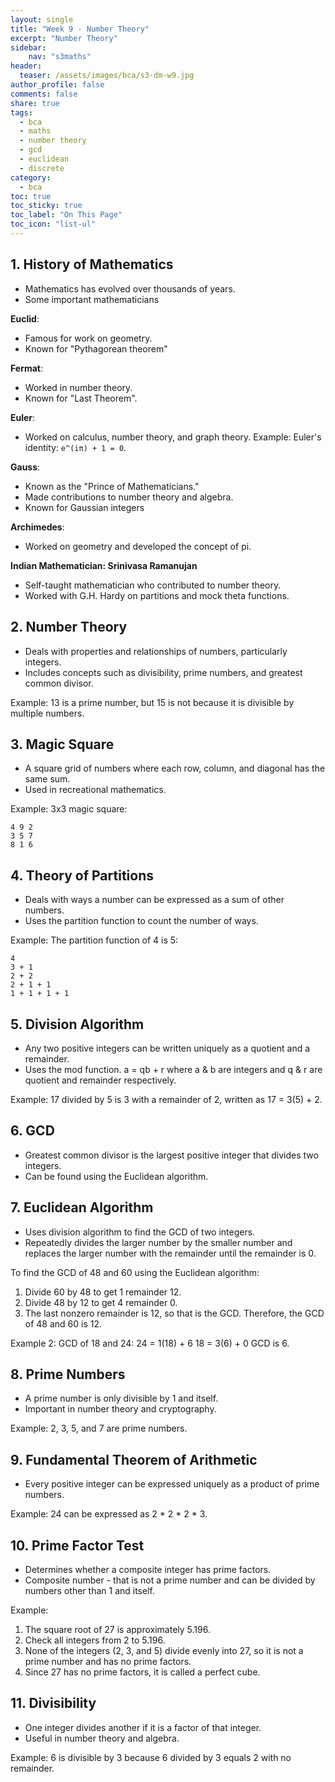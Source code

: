 ```yaml
---
layout: single
title: "Week 9 - Number Theory"
excerpt: "Number Theory"
sidebar:
    nav: "s3maths"
header:
  teaser: /assets/images/bca/s3-dm-w9.jpg
author_profile: false
comments: false
share: true
tags:
  - bca
  - maths
  - number theory
  - gcd
  - euclidean
  - discrete
category:
  - bca
toc: true
toc_sticky: true
toc_label: "On This Page"
toc_icon: "list-ul"
---
```

 
## 1. History of Mathematics

- Mathematics has evolved over thousands of years.
- Some important mathematicians

**Euclid**:
- Famous for work on geometry.
- Known for "Pythagorean theorem"

**Fermat**:
- Worked in number theory.
- Known for "Last Theorem".

**Euler**:
- Worked on calculus, number theory, and graph theory.
Example: Euler's identity: `e^(iπ) + 1 = 0`.

**Gauss**:
- Known as the "Prince of Mathematicians."
- Made contributions to number theory and algebra.
- Known for Gaussian integers

**Archimedes**:
- Worked on geometry and developed the concept of pi.

**Indian Mathematician: Srinivasa Ramanujan**

- Self-taught mathematician who contributed to number theory.
- Worked with G.H. Hardy on partitions and mock theta functions.

## 2. Number Theory

- Deals with properties and relationships of numbers, particularly integers.
- Includes concepts such as divisibility, prime numbers, and greatest common divisor.

Example: 13 is a prime number, but 15 is not because it is divisible by multiple numbers.

## 3. Magic Square

- A square grid of numbers where each row, column, and diagonal has the same sum.
- Used in recreational mathematics.

Example: 3x3 magic square:

```
4 9 2
3 5 7
8 1 6
```

## 4. Theory of Partitions

- Deals with ways a number can be expressed as a sum of other numbers.
- Uses the partition function to count the number of ways.

Example: The partition function of 4 is 5:

```
4
3 + 1
2 + 2
2 + 1 + 1
1 + 1 + 1 + 1
```

## 5. Division Algorithm

- Any two positive integers can be written uniquely as a quotient and a remainder.
- Uses the mod function. a = qb + r where a & b are integers and q & r are quotient and remainder respectively.

Example: 17 divided by 5 is 3 with a remainder of 2, written as 17 = 3(5) + 2.

## 6. GCD

- Greatest common divisor is the largest positive integer that divides two integers.
- Can be found using the Euclidean algorithm.

## 7. Euclidean Algorithm

- Uses division algorithm to find the GCD of two integers.
- Repeatedly divides the larger number by the smaller number and replaces the larger number with the remainder until the remainder is 0.

To find the GCD of 48 and 60 using the Euclidean algorithm:

1. Divide 60 by 48 to get 1 remainder 12.
2. Divide 48 by 12 to get 4 remainder 0.
3. The last nonzero remainder is 12, so that is the GCD.
Therefore, the GCD of 48 and 60 is 12.

Example 2: GCD of 18 and 24: 
  24 = 1(18) + 6
  18 = 3(6) + 0
  GCD is 6.

## 8. Prime Numbers

- A prime number is only divisible by 1 and itself.
- Important in number theory and cryptography.

Example: 2, 3, 5, and 7 are prime numbers.

## 9. Fundamental Theorem of Arithmetic

- Every positive integer can be expressed uniquely as a product of prime numbers.

Example: 24 can be expressed as 2 * 2 * 2 * 3.

## 10. Prime Factor Test

- Determines whether a composite integer has prime factors.
- Composite number - that is not a prime number and can be divided by numbers other than 1 and itself.

Example:

1. The square root of 27 is approximately 5.196.
2. Check all integers from 2 to 5.196.
3. None of the integers (2, 3, and 5) divide evenly into 27, so it is not a prime number and has no prime factors.
4. Since 27 has no prime factors, it is called a perfect cube.

## 11. Divisibility

- One integer divides another if it is a factor of that integer.
- Useful in number theory and algebra.

Example: 6 is divisible by 3 because 6 divided by 3 equals 2 with no remainder.
